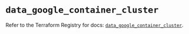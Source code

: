 # `data_google_container_cluster`

Refer to the Terraform Registry for docs: [`data_google_container_cluster`](https://registry.terraform.io/providers/hashicorp/google/5.39.1/docs/data-sources/container_cluster).
